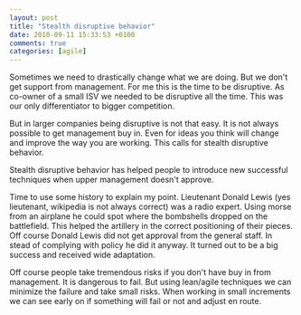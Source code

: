 ```yaml
---
layout: post
title: "Stealth disruptive behavior"
date: 2010-09-11 15:33:53 +0100
comments: true
categories: [agile]
---
```


Sometimes we need to drastically change what we are doing. But we don't get support from management. For me this is the time to be disruptive. As co-owner of a small ISV we needed to be disruptive all the time. This was our only differentiator to bigger competition.

But in larger companies being disruptive is not that easy. It is not always possible to get management buy in. Even for ideas you think will change and improve the way you are working. This calls for stealth disruptive behavior.

<!--more--> 

Stealth disruptive behavior has helped people to introduce new successful techniques when upper management doesn't approve.

Time to use some history to explain my point. Lieutenant Donald Lewis (yes lieutenant, wikipedia is not always correct) was a radio expert. Using morse from an airplane he could spot where the bombshells dropped on the battlefield. This helped the artillery in the correct positioning of their pieces. Off course Donald Lewis did not get approval from the general staff. In stead of complying with policy he did it anyway. It turned out to be a big success and received wide adaptation.

Off course people take tremendous risks if you don't have buy in from management. It is dangerous to fail. But using lean/agile techniques we can minimize the failure and take small risks. When working in small increments we can see early on if something will fail or not and adjust en route.
